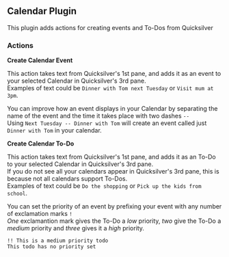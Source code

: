## Calendar Plugin

This plugin adds actions for creating events and To-Dos from Quicksilver

### Actions

**Create Calendar Event**

This action takes text from Quicksilver's 1st pane, and adds it as an event to your selected Calendar in Quicksilver's 3rd pane.  
Examples of text could be `Dinner with Tom next Tuesday` or `Visit mum at 3pm`.

You can improve how an event displays in your Calendar by separating the name of the event and the time it takes place with two dashes `--`  
Using `Next Tuesday -- Dinner with Tom` will create an event called just `Dinner with Tom` in your calendar.

**Create Calendar To-Do**

This action takes text from Quicksilver's 1st pane, and adds it as an To-Do to your selected Calendar in Quicksilver's 3rd pane.    
If you do not see all your calendars appear in Quicksilver's 3rd pane, this is because not all calendars support To-Dos.  
Examples of text could be `Do the shopping` or `Pick up the kids from school`.

You can set the priority of an event by prefixing your event with any number of exclamation marks `!`  
*One* exclamantion mark gives the To-Do a *low* priority, *two* give the To-Do a *medium* priority and *three* gives it a *high* priority.

`!! This is a medium priority todo`  
`This todo has no priority set`